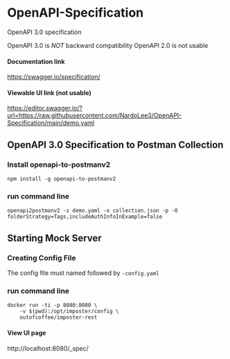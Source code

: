 # OpenAPI-Specification
OpenAPI 3.0 specification 

OpenAPI 3.0 is *NOT* backward compatibility OpenAPI 2.0 is not usable

#### Documentation link
https://swagger.io/specification/

#### Viewable UI link (not usable)

https://editor.swagger.io/?url=https://raw.githubusercontent.com/NardoLee3/OpenAPI-Specification/main/demo.yaml

## OpenAPI 3.0 Specification to Postman Collection
### Install openapi-to-postmanv2

```
npm install -g openapi-to-postmanv2
```

### run command line

```
openapi2postmanv2 -s demo.yaml -o collection.json -p -O folderStrategy=Tags,includeAuthInfoInExample=false
```


## Starting Mock Server
### Creating Config File
The config file must named followed by `-config.yaml`

### run command line
```
docker run -ti -p 8080:8080 \
    -v $(pwd):/opt/imposter/config \
    outofcoffee/imposter-rest
```

#### View UI page
http://localhost:8080/_spec/
